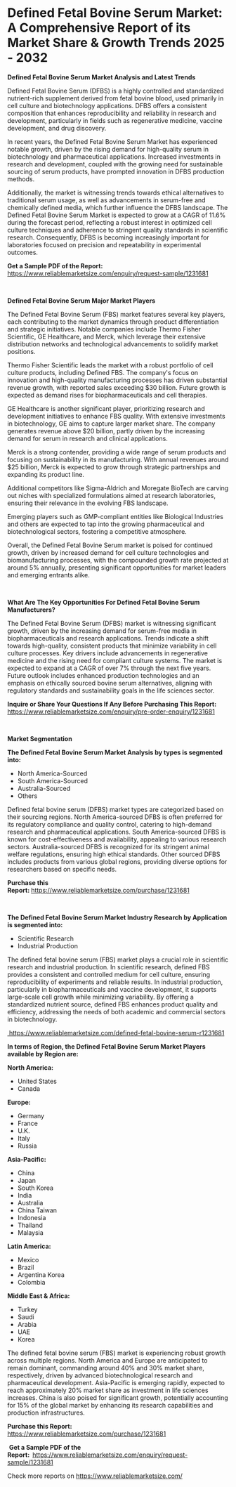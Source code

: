 <p><h1>Defined Fetal Bovine Serum Market: A Comprehensive Report of its Market Share & Growth Trends 2025 - 2032</h1></p><p><strong>Defined Fetal Bovine Serum Market Analysis and Latest Trends</strong></p>
<p><p>Defined Fetal Bovine Serum (DFBS) is a highly controlled and standardized nutrient-rich supplement derived from fetal bovine blood, used primarily in cell culture and biotechnology applications. DFBS offers a consistent composition that enhances reproducibility and reliability in research and development, particularly in fields such as regenerative medicine, vaccine development, and drug discovery.</p><p>In recent years, the Defined Fetal Bovine Serum Market has experienced notable growth, driven by the rising demand for high-quality serum in biotechnology and pharmaceutical applications. Increased investments in research and development, coupled with the growing need for sustainable sourcing of serum products, have prompted innovation in DFBS production methods. </p><p>Additionally, the market is witnessing trends towards ethical alternatives to traditional serum usage, as well as advancements in serum-free and chemically defined media, which further influence the DFBS landscape. The Defined Fetal Bovine Serum Market is expected to grow at a CAGR of 11.6% during the forecast period, reflecting a robust interest in optimized cell culture techniques and adherence to stringent quality standards in scientific research. Consequently, DFBS is becoming increasingly important for laboratories focused on precision and repeatability in experimental outcomes.</p></p>
<p><strong>Get a Sample PDF of the Report:&nbsp;</strong> <a href="https://www.reliablemarketsize.com/enquiry/request-sample/1231681?utm_campaign=3126&utm_medium=2&utm_source=Github&utm_content=ia&utm_term=08032025&utm_id=defined-fetal-bovine-serum">https://www.reliablemarketsize.com/enquiry/request-sample/1231681</a></p>
<p>&nbsp;</p>
<p><strong>Defined Fetal Bovine Serum Major Market Players</strong></p>
<p><p>The Defined Fetal Bovine Serum (FBS) market features several key players, each contributing to the market dynamics through product differentiation and strategic initiatives. Notable companies include Thermo Fisher Scientific, GE Healthcare, and Merck, which leverage their extensive distribution networks and technological advancements to solidify market positions.</p><p>Thermo Fisher Scientific leads the market with a robust portfolio of cell culture products, including Defined FBS. The company's focus on innovation and high-quality manufacturing processes has driven substantial revenue growth, with reported sales exceeding $30 billion. Future growth is expected as demand rises for biopharmaceuticals and cell therapies.</p><p>GE Healthcare is another significant player, prioritizing research and development initiatives to enhance FBS quality. With extensive investments in biotechnology, GE aims to capture larger market share. The company generates revenue above $20 billion, partly driven by the increasing demand for serum in research and clinical applications. </p><p>Merck is a strong contender, providing a wide range of serum products and focusing on sustainability in its manufacturing. With annual revenues around $25 billion, Merck is expected to grow through strategic partnerships and expanding its product line.</p><p>Additional competitors like Sigma-Aldrich and Moregate BioTech are carving out niches with specialized formulations aimed at research laboratories, ensuring their relevance in the evolving FBS landscape. </p><p>Emerging players such as GMP-compliant entities like Biological Industries and others are expected to tap into the growing pharmaceutical and biotechnological sectors, fostering a competitive atmosphere.</p><p>Overall, the Defined Fetal Bovine Serum market is poised for continued growth, driven by increased demand for cell culture technologies and biomanufacturing processes, with the compounded growth rate projected at around 5% annually, presenting significant opportunities for market leaders and emerging entrants alike.</p></p>
<p>&nbsp;</p>
<p><strong>What Are The Key Opportunities For Defined Fetal Bovine Serum Manufacturers?</strong></p>
<p><p>The Defined Fetal Bovine Serum (DFBS) market is witnessing significant growth, driven by the increasing demand for serum-free media in biopharmaceuticals and research applications. Trends indicate a shift towards high-quality, consistent products that minimize variability in cell culture processes. Key drivers include advancements in regenerative medicine and the rising need for compliant culture systems. The market is expected to expand at a CAGR of over 7% through the next five years. Future outlook includes enhanced production technologies and an emphasis on ethically sourced bovine serum alternatives, aligning with regulatory standards and sustainability goals in the life sciences sector.</p></p>
<p><strong>Inquire or Share Your Questions If Any Before Purchasing This Report:</strong> <a href="https://www.reliablemarketsize.com/enquiry/pre-order-enquiry/1231681?utm_campaign=3126&utm_medium=2&utm_source=Github&utm_content=ia&utm_term=08032025&utm_id=defined-fetal-bovine-serum">https://www.reliablemarketsize.com/enquiry/pre-order-enquiry/1231681</a></p>
<p>&nbsp;</p>
<p><strong>Market Segmentation</strong></p>
<p><strong>The Defined Fetal Bovine Serum Market Analysis by types is segmented into:</strong></p>
<p><ul><li>North America-Sourced</li><li>South America-Sourced</li><li>Australia-Sourced</li><li>Others</li></ul></p>
<p><p>Defined fetal bovine serum (DFBS) market types are categorized based on their sourcing regions. North America-sourced DFBS is often preferred for its regulatory compliance and quality control, catering to high-demand research and pharmaceutical applications. South America-sourced DFBS is known for cost-effectiveness and availability, appealing to various research sectors. Australia-sourced DFBS is recognized for its stringent animal welfare regulations, ensuring high ethical standards. Other sourced DFBS includes products from various global regions, providing diverse options for researchers based on specific needs.</p></p>
<p><strong>Purchase this Report:&nbsp;</strong><a href="https://www.reliablemarketsize.com/purchase/1231681?utm_campaign=3126&utm_medium=2&utm_source=Github&utm_content=ia&utm_term=08032025&utm_id=defined-fetal-bovine-serum">https://www.reliablemarketsize.com/purchase/1231681</a></p>
<p>&nbsp;</p>
<p><strong>The Defined Fetal Bovine Serum Market Industry Research by Application is segmented into:</strong></p>
<p><ul><li>Scientific Research</li><li>Industrial Production</li></ul></p>
<p><p>The defined fetal bovine serum (FBS) market plays a crucial role in scientific research and industrial production. In scientific research, defined FBS provides a consistent and controlled medium for cell culture, ensuring reproducibility of experiments and reliable results. In industrial production, particularly in biopharmaceuticals and vaccine development, it supports large-scale cell growth while minimizing variability. By offering a standardized nutrient source, defined FBS enhances product quality and efficiency, addressing the needs of both academic and commercial sectors in biotechnology.</p></p>
<p><a href="https://www.reliablemarketsize.com/defined-fetal-bovine-serum-r1231681?utm_campaign=3126&utm_medium=2&utm_source=Github&utm_content=ia&utm_term=08032025&utm_id=defined-fetal-bovine-serum">&nbsp;https://www.reliablemarketsize.com/defined-fetal-bovine-serum-r1231681</a></p>
<p><strong>In terms of Region, the Defined Fetal Bovine Serum Market Players available by Region are:</strong></p>
<p>
    <p> <strong> North America: </strong>
        <ul>
            <li>United States</li>
            <li>Canada</li>
        </ul>
        </p> 
    <p> <strong> Europe: </strong>
        <ul>
            <li>Germany</li>
            <li>France</li>
            <li>U.K.</li>
            <li>Italy</li>
            <li>Russia</li>
        </ul>
        </p> 
    <p> <strong> Asia-Pacific: </strong>
        <ul>
            <li>China</li>
            <li>Japan</li>
            <li>South Korea</li>
            <li>India</li>
            <li>Australia</li>
            <li>China Taiwan</li>
            <li>Indonesia</li>
            <li>Thailand</li>
            <li>Malaysia</li>
        </ul>
        </p> 
    <p> <strong> Latin America: </strong>
        <ul>
            <li>Mexico</li>
            <li>Brazil</li>
            <li>Argentina Korea</li>
            <li>Colombia</li>
        </ul>
        </p> 
    <p> <strong> Middle East & Africa: </strong>
        <ul>
            <li>Turkey</li>
            <li>Saudi</li>
            <li>Arabia</li>
            <li>UAE</li>
            <li>Korea</li>
        </ul>
    </p>
    </p>
<p><p>The defined fetal bovine serum (FBS) market is experiencing robust growth across multiple regions. North America and Europe are anticipated to remain dominant, commanding around 40% and 30% market share, respectively, driven by advanced biotechnological research and pharmaceutical development. Asia-Pacific is emerging rapidly, expected to reach approximately 20% market share as investment in life sciences increases. China is also poised for significant growth, potentially accounting for 15% of the global market by enhancing its research capabilities and production infrastructures.</p></p>
<p><strong>Purchase this Report: </strong><a href="https://www.reliablemarketsize.com/purchase/1231681?utm_campaign=3126&utm_medium=2&utm_source=Github&utm_content=ia&utm_term=08032025&utm_id=defined-fetal-bovine-serum">https://www.reliablemarketsize.com/purchase/1231681</a></p>
<p>&nbsp;<strong>Get a Sample PDF of the Report:&nbsp;&nbsp;</strong><a href="https://www.reliablemarketsize.com/enquiry/request-sample/1231681?utm_campaign=3126&utm_medium=2&utm_source=Github&utm_content=ia&utm_term=08032025&utm_id=defined-fetal-bovine-serum">https://www.reliablemarketsize.com/enquiry/request-sample/1231681</a></p>
<p><strong></strong></p>
<p>Check more reports on <a href="https://www.reliablemarketsize.com/?utm_campaign=3126&utm_medium=2&utm_source=Github&utm_content=ia&utm_term=08032025&utm_id=defined-fetal-bovine-serum">https://www.reliablemarketsize.com/</a></p>